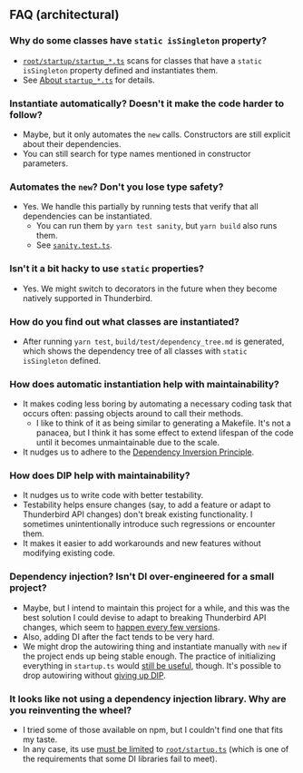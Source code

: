 ## FAQ (architectural)

### Why do some classes have `static isSingleton` property?

* [`root/startup/startup_*.ts`][startup] scans for classes that have a `static isSingleton` property defined and instantiates them.
* See [About `startup_*.ts`](./design.md#about-startup_ts) for details.

### Instantiate automatically? Doesn't it make the code harder to follow?

* Maybe, but it only automates the `new` calls. Constructors are still explicit about their dependencies.
* You can still search for type names mentioned in constructor parameters.

### Automates the `new`? Don't you lose type safety?

* Yes. We handle this partially by running tests that verify that all dependencies can be instantiated.
  * You can run them by `yarn test sanity`, but `yarn build` also runs them.
  * See [`sanity.test.ts`](../src/test/sanity.test.ts).

### Isn't it a bit hacky to use `static` properties?

* Yes. We might switch to decorators in the future when they become natively supported in Thunderbird.

### How do you find out what classes are instantiated?

* After running `yarn test`, `build/test/dependency_tree.md` is generated, which shows the dependency tree of all classes with `static isSingleton` defined.

### How does automatic instantiation help with maintainability?

* It makes coding less boring by automating a necessary coding task that occurs often: passing objects around to call their methods.
  * I like to think of it as being similar to generating a Makefile. It's not a panacea, but I think it has some effect to extend lifespan of the code until it becomes unmaintainable due to the scale.
* It nudges us to adhere to the [Dependency Inversion Principle][dip].

### How does DIP help with maintainability?

* It nudges us to write code with better testability.
* Testability helps ensure changes (say, to add a feature or adapt to Thunderbird API changes) don't break existing functionality. I sometimes unintentionally introduce such regressions or encounter them.
* It makes it easier to add workarounds and new features without modifying existing code.

### Dependency injection? Isn't DI over-engineered for a small project?

* Maybe, but I intend to maintain this project for a while, and this was the best solution I could devise to adapt to breaking Thunderbird API changes, which seem to [happen every few versions][tbchanges].
* Also, adding DI after the fact tends to be very hard.
* We might drop the autowiring thing and instantiate manually with `new` if the project ends up being stable enough. The practice of initializing everything in `startup.ts` would [still be useful][ploeh], though. It's possible to drop autowiring without [giving up DIP][ploeh2].

### It looks like not using a dependency injection library. Why are you reinventing the wheel?

* I tried some of those available on npm, but I couldn't find one that fits my taste.
* In any case, its use [must be limited][ploeh] to [`root/startup.ts`][startup] (which is one of the requirements that some DI libraries fail to meet).

[dip]: https://en.wikipedia.org/wiki/Dependency_inversion_principle
[tbchanges]: https://developer.thunderbird.net/add-ons/updating/tb128
[ploeh]: https://blog.ploeh.dk/2019/06/17/composition-root-location/
[ploeh2]: https://blog.ploeh.dk/2012/11/06/WhentouseaDIContainer/
[wiki]: https://github.com/exteditor/ghostbird/wiki
[issue]: https://github.com/exteditor/ghostbird/issues
[discussion]: https://github.com/exteditor/ghostbird/discussions
[startup]: ../src/root/startup/startup_options.ts
